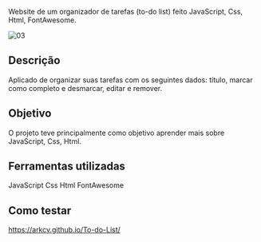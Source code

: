 Website de um organizador de tarefas (to-do list) feito  JavaScript, Css, Html, FontAwesome.


![03](https://user-images.githubusercontent.com/104932386/215184648-26399897-3869-42eb-943a-cb443c87740c.png)

## Descrição

Aplicado de organizar suas tarefas com os seguintes dados: título, marcar como completo e desmarcar, editar e remover.

## Objetivo
O projeto teve principalmente como objetivo aprender mais sobre JavaScript, Css, Html.

## Ferramentas utilizadas
 JavaScript
 Css
 Html
 FontAwesome
 
## Como testar
https://arkcv.github.io/To-do-List/
